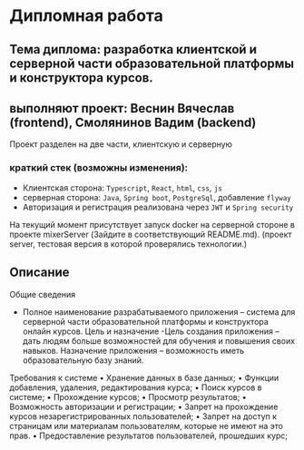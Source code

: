 # Дипломная работа 

## Тема диплома: разработка клиентской и серверной части образовательной платформы и конструктора курсов. 
## выполняют проект: Веснин Вячеслав (frontend), Смолянинов Вадим (backend)

Проект разделен на две части, клиентскую и серверную

### краткий стек (возможны изменения): 
- Клиентская сторона: `Typescript`, `React`, `html`, `css`, `js`
- серверная сторона: `Java`, `Spring boot`, `PostgreSql`, добавление `flyway`
- Авторизация и регистрация реализована через `JWT` и `Spring security`

На текущий момент присутствует запуск docker на серверной стороне в проекте mixerServer (Зайдите в соответствующий README.md).
(проект server, тестовая версия в которой проверялись технологии.)

## Описание 

Общие сведения
- Полное наименование разрабатываемого приложения – система для серверной части образовательной платформы и конструктора онлайн курсов.
Цель и назначение
-Цель создания приложения – дать людям больше возможностей для обучения и повышения своих навыков. 
Назначение приложения – возможность иметь образовательную базу знаний.

Требования к системе
•	Хранение данных в базе данных;
•	Функции добавления, удаления, редактирования курса;
•	Поиск курсов в системе;
•	Прохождение курсов;
•	Просмотр результатов;
•	Возможность авторизации и регистрации;
•	Запрет на прохождение курсов незарегистрированных пользователей;
•	Запрет на доступ к страницам или материалам пользователям, которые не имеют на это прав. 
•	Предоставление результатов пользователей, прошедших курс;

